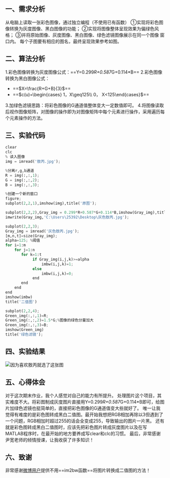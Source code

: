 ## 一、需求分析
从电脑上读取一张彩色图像，通过独立编程（不使用已有函数）
	①实现将彩色图像转换为灰度图像、黑白图像的功能；
	②实现将图像整体呈现效果为偏绿色风格；
	③并将原始图像、灰度图像、黑白图像、绿色滤镜图像展示在同一个图像			   窗口内。
	每个子图要有相应的图名，最终呈现效果参考如图。
## 二、算法分析
1.彩色图像转换为灰度图像公式：==Y=0.299*R+0.587*G+0.114*B==
2.彩色图像转换为黑白图像公式：

 - ==$X=\frac{R+G+B}{3}$==
 - ==$c(u)=\begin{cases} 1，X\geq125\\ 0， X<125\end{cases}$== 
 
3.加绿色滤镜思路：将彩色图像的G通道值整体变大一定数值即可。
4.将图像读取后视作图像矩阵，对图像的操作即为对图像矩阵中每个元素进行操作，采用遍历每个元素操作的方法。
## 三、实验代码

```python
clear
clc
% 读入图像
img = imread('敖丙.jpg');

%分离r,g,b通道
R = img(:,:,1);
G = img(:,:,2);
B = img(:,:,3);

%创建一个新的窗口
figure;
subplot(2,2,1),imshow(img),title('原图');

subplot(2,2,2),Gray_img = 0.299*R+0.587*G+0.114*B,imshow(Gray_img),title('灰度图');
imwrite(Gray_img,'C:\Users\25392\Desktop\灰色敖丙.jpg');

subplot(2,2,3);
Gray_img = imread('灰色敖丙.jpg');
[m,n,t]=size(Gray_img);
alpha=125; %阈值
for i=1:m
    for j=1:n
       for k=1:t
            if Gray_img(i,j,k)>=alpha
                imbw(i,j,k)=1;
            else
                imbw(i,j,k)=0;
            end  
       end
    end
end
imshow(imbw)
title('二值图')

subplot(2,2,4);
Green_img(:,:,1)=R;
Green_img(:,:,2)=1.5*G;%图像的绿色分量加大
Green_img(:,:,3)=B; 
imshow(Green_img)
title('绿色滤镜');

```
## 四、实验结果
![因为喜欢敖丙就选了这张图](https://img-blog.csdnimg.cn/20210103132255246.png?x-oss-process=image/watermark,type_ZmFuZ3poZW5naGVpdGk,shadow_10,text_aHR0cHM6Ly9ibG9nLmNzZG4ubmV0L3FxXzQ1NDczMzMw,size_16,color_FFFFFF,t_70#pic_center)
## 五、心得体会
 对于这次期末作业，我个人感觉对自己的能力有所提升。
处理图片这个项目，其实难度不大。将彩图制成灰度图片直接用Y=0.299*R+0.587*G+0.114*B即可，给图片加绿色滤镜也挺简单的，直接把彩色图像的G通道值变大些就好了。
唯一让我觉得有难度的是彩色图转成黑白二值图。最开始我想把RGB相加再除以3但遇到了一个问题，RGB相加时超过255的话会全变成255，导致输出的图片一片黑。
还有就是彩色图转成黑白二值图时，应该先把彩色图片转成灰度图片以及在写MATLAB程序时，在最开始的地方要养成写clear和clc的习惯。
最后，非常感谢尹宽老师的倾情授课，让我收获了许多知识！
## 六、致谢
非常感谢[微博用户](http://blog.sina.com.cn/s/blog_6935ad190101cuax.html)提供不用==im2bw函数==将图片转换成二值图的方法！



